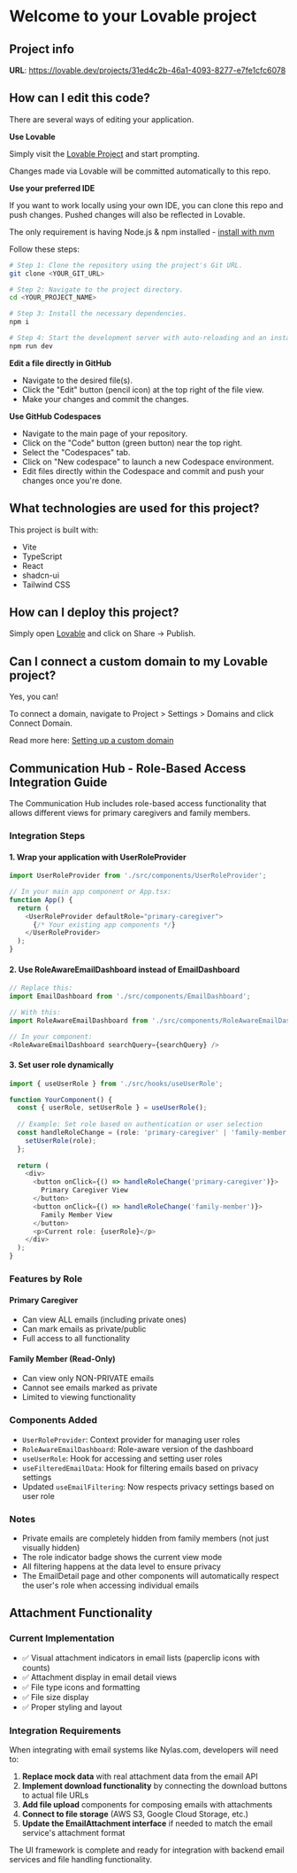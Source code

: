 
# Welcome to your Lovable project

## Project info

**URL**: https://lovable.dev/projects/31ed4c2b-46a1-4093-8277-e7fe1cfc6078

## How can I edit this code?

There are several ways of editing your application.

**Use Lovable**

Simply visit the [Lovable Project](https://lovable.dev/projects/31ed4c2b-46a1-4093-8277-e7fe1cfc6078) and start prompting.

Changes made via Lovable will be committed automatically to this repo.

**Use your preferred IDE**

If you want to work locally using your own IDE, you can clone this repo and push changes. Pushed changes will also be reflected in Lovable.

The only requirement is having Node.js & npm installed - [install with nvm](https://github.com/nvm-sh/nvm#installing-and-updating)

Follow these steps:

```sh
# Step 1: Clone the repository using the project's Git URL.
git clone <YOUR_GIT_URL>

# Step 2: Navigate to the project directory.
cd <YOUR_PROJECT_NAME>

# Step 3: Install the necessary dependencies.
npm i

# Step 4: Start the development server with auto-reloading and an instant preview.
npm run dev
```

**Edit a file directly in GitHub**

- Navigate to the desired file(s).
- Click the "Edit" button (pencil icon) at the top right of the file view.
- Make your changes and commit the changes.

**Use GitHub Codespaces**

- Navigate to the main page of your repository.
- Click on the "Code" button (green button) near the top right.
- Select the "Codespaces" tab.
- Click on "New codespace" to launch a new Codespace environment.
- Edit files directly within the Codespace and commit and push your changes once you're done.

## What technologies are used for this project?

This project is built with:

- Vite
- TypeScript
- React
- shadcn-ui
- Tailwind CSS

## How can I deploy this project?

Simply open [Lovable](https://lovable.dev/projects/31ed4c2b-46a1-4093-8277-e7fe1cfc6078) and click on Share -> Publish.

## Can I connect a custom domain to my Lovable project?

Yes, you can!

To connect a domain, navigate to Project > Settings > Domains and click Connect Domain.

Read more here: [Setting up a custom domain](https://docs.lovable.dev/tips-tricks/custom-domain#step-by-step-guide)

## Communication Hub - Role-Based Access Integration Guide

The Communication Hub includes role-based access functionality that allows different views for primary caregivers and family members.

### Integration Steps

#### 1. Wrap your application with UserRoleProvider

```typescript
import UserRoleProvider from './src/components/UserRoleProvider';

// In your main app component or App.tsx:
function App() {
  return (
    <UserRoleProvider defaultRole="primary-caregiver">
      {/* Your existing app components */}
    </UserRoleProvider>
  );
}
```

#### 2. Use RoleAwareEmailDashboard instead of EmailDashboard

```typescript
// Replace this:
import EmailDashboard from './src/components/EmailDashboard';

// With this:
import RoleAwareEmailDashboard from './src/components/RoleAwareEmailDashboard';

// In your component:
<RoleAwareEmailDashboard searchQuery={searchQuery} />
```

#### 3. Set user role dynamically

```typescript
import { useUserRole } from './src/hooks/useUserRole';

function YourComponent() {
  const { userRole, setUserRole } = useUserRole();
  
  // Example: Set role based on authentication or user selection
  const handleRoleChange = (role: 'primary-caregiver' | 'family-member') => {
    setUserRole(role);
  };
  
  return (
    <div>
      <button onClick={() => handleRoleChange('primary-caregiver')}>
        Primary Caregiver View
      </button>
      <button onClick={() => handleRoleChange('family-member')}>
        Family Member View
      </button>
      <p>Current role: {userRole}</p>
    </div>
  );
}
```

### Features by Role

#### Primary Caregiver
- Can view ALL emails (including private ones)
- Can mark emails as private/public
- Full access to all functionality

#### Family Member (Read-Only)
- Can view only NON-PRIVATE emails
- Cannot see emails marked as private
- Limited to viewing functionality

### Components Added

- `UserRoleProvider`: Context provider for managing user roles
- `RoleAwareEmailDashboard`: Role-aware version of the dashboard
- `useUserRole`: Hook for accessing and setting user roles
- `useFilteredEmailData`: Hook for filtering emails based on privacy settings
- Updated `useEmailFiltering`: Now respects privacy settings based on user role

### Notes

- Private emails are completely hidden from family members (not just visually hidden)
- The role indicator badge shows the current view mode
- All filtering happens at the data level to ensure privacy
- The EmailDetail page and other components will automatically respect the user's role when accessing individual emails

## Attachment Functionality

### Current Implementation
- ✅ Visual attachment indicators in email lists (paperclip icons with counts)
- ✅ Attachment display in email detail views
- ✅ File type icons and formatting
- ✅ File size display
- ✅ Proper styling and layout

### Integration Requirements
When integrating with email systems like Nylas.com, developers will need to:

1. **Replace mock data** with real attachment data from the email API
2. **Implement download functionality** by connecting the download buttons to actual file URLs
3. **Add file upload** components for composing emails with attachments
4. **Connect to file storage** (AWS S3, Google Cloud Storage, etc.)
5. **Update the EmailAttachment interface** if needed to match the email service's attachment format

The UI framework is complete and ready for integration with backend email services and file handling functionality.

